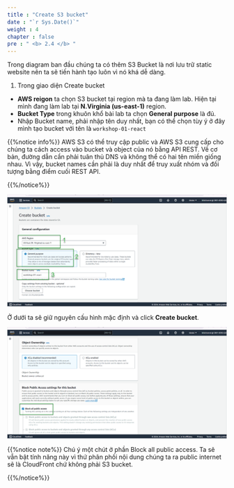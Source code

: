 ```yaml
---
title : "Create S3 bucket"
date : "`r Sys.Date()`"
weight : 4
chapter : false
pre : " <b> 2.4 </b> "
---
```


Trong diagram ban đầu chúng ta có thêm S3 Bucket là nơi lưu trữ static website nên ta sẽ tiến hành tạo luôn vì nó khá dễ dàng.

1. Trong giao diện Create bucket
- **AWS reigon** ta chọn S3 bucket tại region mà ta đang làm lab. Hiện tại mình đang làm lab tại **N.Virginia (us-east-1)** region.
- **Bucket Type** trong khuôn khổ bài lab ta chọn **General purpose** là đủ.
- Nhập Bucket name, phải nhập tên duy nhất, bạn có thể chọn tùy ý ở đây mình tạo bucket với tên là `workshop-01-react`

{{%notice info%}}
AWS S3 có thể truy cập public và AWS S3 cung cấp cho chúng ta cách access vào bucket và object của nó bằng API REST.
Về cơ bản, đường dẫn cần phải tuân thủ DNS và không thể có hai tên miền giống nhau. Vì vậy, bucket names cần phải là duy nhất để truy xuất nhóm và đối tượng bằng điểm cuối REST API.

{{%/notice%}}

![S3](/images/2-prerequiste/2.4-createS3/001-createS3.png)

Ở dưới ta sẽ giữ nguyên cấu hình mặc định và click **Create bucket**.

![S3](/images/2-prerequiste/2.4-createS3/002-createS3.png)

{{%notice note%}}
Chú ý một chút ở phần Block all public access. Ta sẽ vẫn bật tính năng này vì thứ phân phối nội dung chúng ta ra public internet sẽ là CloudFront chứ không phải S3 bucket.

{{%/notice%}}
